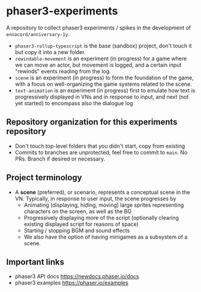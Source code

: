 # phaser3-experiments

A repository to collect phaser3 experiments / spikes in the development of `ennacord/anniversary-1y`.

* `phaser3-rollup-typescript` is the base (sandbox) project, don't touch it but copy it into a new folder.
* `rewindable-movement` is an experiment (in progress) for a game where we can move an actor, but movement is logged, and a certain input "rewinds" events reading from the log.
* `scene` is an experiment (in progress) to form the foundation of the game, with a focus on well-organizing the game systems related to the scene.
* `text-animation` is an experiment (in progress) first to emulate how text is progressively displayed in VNs and in response to input, and next (not yet started) to encompass also the dialogue log

## Repository organization for this experiments repository

* Don't touch top-level folders that you didn't start, copy from existing
* Commits to branches are unprotected, feel free to commit to `main`. No PRs. Branch if desired or necessary.

## Project terminology

* A **scene** (preferred), or scenario, represents a conceptual scene in the VN. Typically, in response to user input, the scene progresses by
  * Animating (displaying, hiding, moving) large sprites representing characters on the screen, as well as the BG
  * Progressively displaying more of the script (optionally clearing existing displayed script for reasons of space)
  * Starting / stopping BGM and sound effects
  * We also have the option of having minigames as a subsystem of a scene.

## Important links

* phaser3 API docs https://newdocs.phaser.io/docs
* phaser3 examples https://phaser.io/examples
